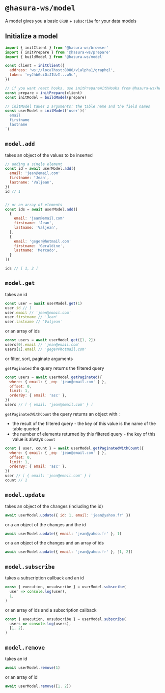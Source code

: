 # `@hasura-ws/model`

A model gives you a basic `CRUD` + `subscribe` for your data models

## Initialize a model

```js
import { initClient } from '@hasura-ws/browser'
import { initPrepare } from '@hasura-ws/prepare'
import { buildModel } from '@hasura-ws/model'

const client = initClient({
  address: 'ws://localhost:8080/v1alpha1/graphql',
  token: 'eyJhbGciOiJIUzI...w5c',
})

// if you want react hooks, use initPrepareWithHooks from @hasura-ws/hooks
const prepare = initPrepare(client)
const initModel = buildModel(prepare)

// initModel takes 2 arguments: the table name and the field names
const userModel = initModel('user')(`
  email
  firstname
  lastname
`)
```

## `model.add`

takes an object of the values to be inserted

```js
// adding a single element
const id = await userModel.add({
  email: 'jean@email.com'
  firstname: 'Jean',
  lastname: 'Valjean',
})
id // 1


// or an array of elements
const ids = await userModel.add([
  {
    email: 'jean@email.com'
    firstname: 'Jean',
    lastname: 'Valjean',
  },
  {
    email: 'geger@hotmail.com'
    firstname: 'Geraldine',
    lastname: 'Mercado',
  }
])

ids // [ 1, 2 ]
```

## `model.get`

takes an id

```js
const user = await userModel.get(1)
user.id // 1
user.email // 'jean@email.com'
user.firstname // 'Jean'
user.lastname // 'Valjean'
```

or an array of ids

```js
const users = await userModel.get([1, 2])
users[0].email // 'jean@email.com'
users[1].email // 'geger@hotmail.com'
```

or filter, sort, paginate arguments

`getPaginated`
the query returns the filtered query

```js
const users = await userModel.getPaginated({
  where: { email: { _eq: 'jean@email.com' } },
  offset: 0,
  limit: 1,
  orderBy: { email: 'asc' },
})
users // [ { email: 'jean@email.com' } ]
```

`getPaginatedWithCount`
the query returns an object with :

- the result of the filtered query - the key of this value is the name of the table queried
- the number of elements returned by this filtered query - the key of this value is always `count`

```js
const { user, count } = await userModel.getPaginatedWithCount({
  where: { email: { _eq: 'jean@email.com' } },
  offset: 0,
  limit: 1,
  orderBy: { email: 'asc' },
})
user // [ { email: 'jean@email.com' } ]
count // 1
```

## `model.update`

takes an object of the changes (including the id)

```js
await userModel.update({ id: 1, email: 'jean@yahoo.fr' })
```

or a an object of the changes and the id

```js
await userModel.update({ email: 'jean@yahoo.fr' }, 1)
```

or a an object of the changes and an array of ids

```js
await userModel.update({ email: 'jean@yahoo.fr' }, [1, 2])
```

## `model.subscribe`

takes a subscription callback and an id

```js
const { execution, unsubscribe } = userModel.subscribe(
  user => console.log(user),
  1,
)
```


or an array of ids and a subscription callback

```js
const { execution, unsubscribe } = userModel.subscribe(
  users => console.log(users),
  [1, 2],
)
```

## `model.remove`

takes an id

```js
await userModel.remove(1)
```

or an array of id

```js
await userModel.remove([1, 2])
```
